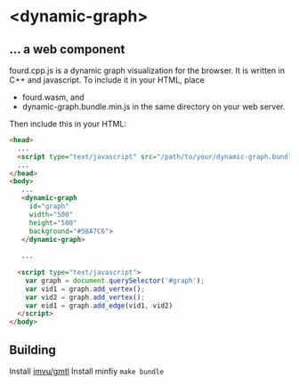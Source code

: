 # &lt;dynamic-graph&gt;
## ... a web component

fourd.cpp.js is a dynamic graph visualization for the browser. It is written in C++ and javascript. 
To include it in your HTML, place 
* fourd.wasm, and
* dynamic-graph.bundle.min.js
in the same directory on your web server. 

Then include this in your HTML: 
```html
<head>
  ...
  <script type="text/javascript" src="/path/to/your/dynamic-graph.bundle.min.js"></script>
  ...
</head>
<body>
   ...
   <dynamic-graph
     id="graph"
     width="500"
     height="500"
     background="#58A7C6">
   </dynamic-graph>
   
   ...
   
  <script type="text/javascript">
    var graph = document.querySelector('#graph');
    var vid1 = graph.add_vertex();
    var vid2 = graph.add_vertex();
    var eid1 = graph.add_edge(vid1, vid2)
  </script>
</body>
```


## Building
Install [imvu/gmtl](https://github.com/imvu/gmtl)
Install minfiy
`make bundle`